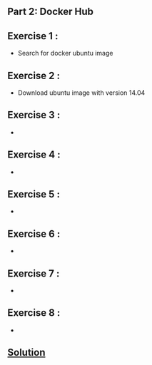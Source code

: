 ## Part 2: Docker Hub
## Exercise 1 : 
* Search for docker ubuntu image

## Exercise 2 : 
* Download ubuntu image with version 14.04

## Exercise 3 : 
* 

## Exercise 4 : 
* 

## Exercise 5 : 
* 

## Exercise 6 : 
* 

## Exercise 7 : 
* 

## Exercise 8 : 
* 

## [Solution](solution)